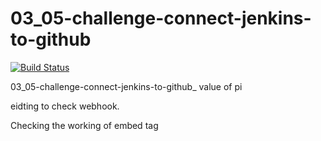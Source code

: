 # 03_05-challenge-connect-jenkins-to-github
[![Build Status](http://18.144.88.184/buildStatus/icon?job=03_05-challenge-connect-jenkins-to-github)](http://18.144.88.184/job/03_05-challenge-connect-jenkins-to-github/)


03_05-challenge-connect-jenkins-to-github_ value of pi

eidting to check webhook.

Checking the working of embed tag


